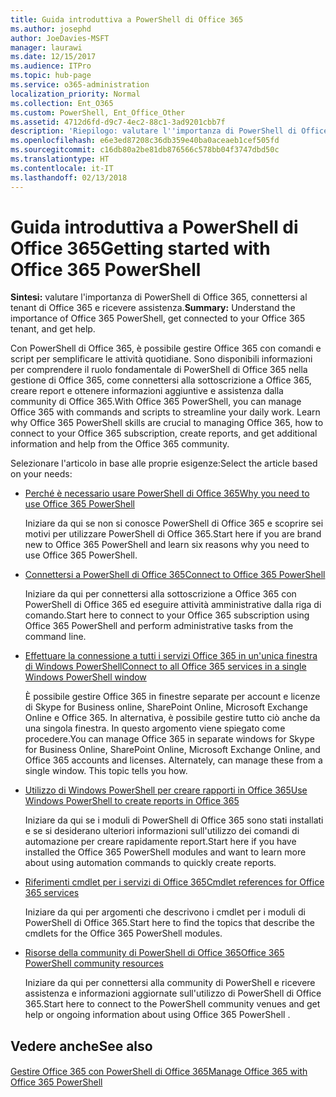 ```yaml
---
title: Guida introduttiva a PowerShell di Office 365
ms.author: josephd
author: JoeDavies-MSFT
manager: laurawi
ms.date: 12/15/2017
ms.audience: ITPro
ms.topic: hub-page
ms.service: o365-administration
localization_priority: Normal
ms.collection: Ent_O365
ms.custom: PowerShell, Ent_Office_Other
ms.assetid: 4712d6fd-d9c7-4ec2-88c1-3ad9201cbb7f
description: 'Riepilogo: valutare l''importanza di PowerShell di Office 365, connettersi al tenant di Office 365 e ricevere assistenza.'
ms.openlocfilehash: e6e3ed87208c36db359e40ba0aceaeb1cef505fd
ms.sourcegitcommit: c16db80a2be81db876566c578bb04f3747dbd50c
ms.translationtype: HT
ms.contentlocale: it-IT
ms.lasthandoff: 02/13/2018
---
```

# <a name="getting-started-with-office-365-powershell"></a><span data-ttu-id="5a365-103">Guida introduttiva a PowerShell di Office 365</span><span class="sxs-lookup"><span data-stu-id="5a365-103">Getting started with Office 365 PowerShell</span></span>

 <span data-ttu-id="5a365-104">**Sintesi:** valutare l'importanza di PowerShell di Office 365, connettersi al tenant di Office 365 e ricevere assistenza.</span><span class="sxs-lookup"><span data-stu-id="5a365-104">**Summary:** Understand the importance of Office 365 PowerShell, get connected to your Office 365 tenant, and get help.</span></span>
  
<span data-ttu-id="5a365-p101">Con PowerShell di Office 365, è possibile gestire Office 365 con comandi e script per semplificare le attività quotidiane. Sono disponibili informazioni per comprendere il ruolo fondamentale di PowerShell di Office 365 nella gestione di Office 365, come connettersi alla sottoscrizione a Office 365, creare report e ottenere informazioni aggiuntive e assistenza dalla community di Office 365.</span><span class="sxs-lookup"><span data-stu-id="5a365-p101">With Office 365 PowerShell, you can manage Office 365 with commands and scripts to streamline your daily work. Learn why Office 365 PowerShell skills are crucial to managing Office 365, how to connect to your Office 365 subscription, create reports, and get additional information and help from the Office 365 community.</span></span>
  
<span data-ttu-id="5a365-107">Selezionare l'articolo in base alle proprie esigenze:</span><span class="sxs-lookup"><span data-stu-id="5a365-107">Select the article based on your needs:</span></span>
  
- [<span data-ttu-id="5a365-108">Perché è necessario usare PowerShell di Office 365</span><span class="sxs-lookup"><span data-stu-id="5a365-108">Why you need to use Office 365 PowerShell</span></span>](why-you-need-to-use-office-365-powershell.md)
    
    <span data-ttu-id="5a365-109">Iniziare da qui se non si conosce PowerShell di Office 365 e scoprire sei motivi per utilizzare PowerShell di Office 365.</span><span class="sxs-lookup"><span data-stu-id="5a365-109">Start here if you are brand new to Office 365 PowerShell and learn six reasons why you need to use Office 365 PowerShell.</span></span> 
    
- [<span data-ttu-id="5a365-110">Connettersi a PowerShell di Office 365</span><span class="sxs-lookup"><span data-stu-id="5a365-110">Connect to Office 365 PowerShell</span></span>](connect-to-office-365-powershell.md)
    
    <span data-ttu-id="5a365-111">Iniziare da qui per connettersi alla sottoscrizione a Office 365 con PowerShell di Office 365 ed eseguire attività amministrative dalla riga di comando.</span><span class="sxs-lookup"><span data-stu-id="5a365-111">Start here to connect to your Office 365 subscription using Office 365 PowerShell and perform administrative tasks from the command line.</span></span>
    
- [<span data-ttu-id="5a365-112">Effettuare la connessione a tutti i servizi Office 365 in un'unica finestra di Windows PowerShell</span><span class="sxs-lookup"><span data-stu-id="5a365-112">Connect to all Office 365 services in a single Windows PowerShell window</span></span>](connect-to-all-office-365-services-in-a-single-windows-powershell-window.md)
    
    <span data-ttu-id="5a365-p102">È possibile gestire Office 365 in finestre separate per account e licenze di Skype for Business online, SharePoint Online, Microsoft Exchange Online e Office 365. In alternativa, è possibile gestire tutto ciò anche da una singola finestra. In questo argomento viene spiegato come procedere.</span><span class="sxs-lookup"><span data-stu-id="5a365-p102">You can manage Office 365 in separate windows for Skype for Business Online, SharePoint Online, Microsoft Exchange Online, and Office 365 accounts and licenses. Alternately, can manage these from a single window. This topic tells you how.</span></span>
    
- [<span data-ttu-id="5a365-116">Utilizzo di Windows PowerShell per creare rapporti in Office 365</span><span class="sxs-lookup"><span data-stu-id="5a365-116">Use Windows PowerShell to create reports in Office 365</span></span>](use-windows-powershell-to-create-reports-in-office-365.md)
    
    <span data-ttu-id="5a365-117">Iniziare da qui se i moduli di PowerShell di Office 365 sono stati installati e se si desiderano ulteriori informazioni sull'utilizzo dei comandi di automazione per creare rapidamente report.</span><span class="sxs-lookup"><span data-stu-id="5a365-117">Start here if you have installed the Office 365 PowerShell modules and want to learn more about using automation commands to quickly create reports.</span></span> 
    
- [<span data-ttu-id="5a365-118">Riferimenti cmdlet per i servizi di Office 365</span><span class="sxs-lookup"><span data-stu-id="5a365-118">Cmdlet references for Office 365 services</span></span>](cmdlet-references-for-office-365-services.md)
    
    <span data-ttu-id="5a365-119">Iniziare da qui per argomenti che descrivono i cmdlet per i moduli di PowerShell di Office 365.</span><span class="sxs-lookup"><span data-stu-id="5a365-119">Start here to find the topics that describe the cmdlets for the Office 365 PowerShell modules.</span></span>
    
- [<span data-ttu-id="5a365-120">Risorse della community di PowerShell di Office 365</span><span class="sxs-lookup"><span data-stu-id="5a365-120">Office 365 PowerShell community resources</span></span>](office-365-powershell-community-resources.md)
    
    <span data-ttu-id="5a365-121">Iniziare da qui per connettersi alla community di PowerShell e ricevere assistenza e informazioni aggiornate sull'utilizzo di PowerShell di Office 365.</span><span class="sxs-lookup"><span data-stu-id="5a365-121">Start here to connect to the PowerShell community venues and get help or ongoing information about using Office 365 PowerShell .</span></span>
    
## <a name="see-also"></a><span data-ttu-id="5a365-122">Vedere anche</span><span class="sxs-lookup"><span data-stu-id="5a365-122">See also</span></span>

#### 

[<span data-ttu-id="5a365-123">Gestire Office 365 con PowerShell di Office 365</span><span class="sxs-lookup"><span data-stu-id="5a365-123">Manage Office 365 with Office 365 PowerShell</span></span>](manage-office-365-with-office-365-powershell.md)

